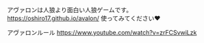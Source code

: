 アヴァロンは人狼より面白い人狼ゲームです。
https://oshiro17.github.io/avalon/
使ってみてください❤️

アヴァロンルール
https://www.youtube.com/watch?v=zrFCSvwiLzk
